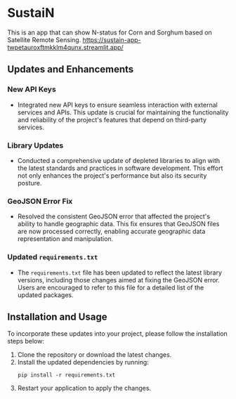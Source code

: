 # SustaiN

This is an app that can show N-status for Corn and Sorghum based on Satellite Remote Sensing.
https://sustain-app-twpetauroxftmkklm4qunx.streamlit.app/
## Updates and Enhancements

### New API Keys
- Integrated new API keys to ensure seamless interaction with external services and APIs. This update is crucial for maintaining the functionality and reliability of the project's features that depend on third-party services.

### Library Updates
- Conducted a comprehensive update of depleted libraries to align with the latest standards and practices in software development. This effort not only enhances the project's performance but also its security posture.

### GeoJSON Error Fix
- Resolved the consistent GeoJSON error that affected the project's ability to handle geographic data. This fix ensures that GeoJSON files are now processed correctly, enabling accurate geographic data representation and manipulation.

### Updated `requirements.txt`
- The `requirements.txt` file has been updated to reflect the latest library versions, including those changes aimed at fixing the GeoJSON error. Users are encouraged to refer to this file for a detailed list of the updated packages.

## Installation and Usage
To incorporate these updates into your project, please follow the installation steps below:

1. Clone the repository or download the latest changes.
2. Install the updated dependencies by running:
   ```
   pip install -r requirements.txt
   ```
3. Restart your application to apply the changes.

